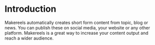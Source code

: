 # Introduction

Makereels automatically creates short form content from topic, blog or news. You can publish these on social media, your website or any other platform. Makereels is a great way to increase your content output and reach a wider audience.
